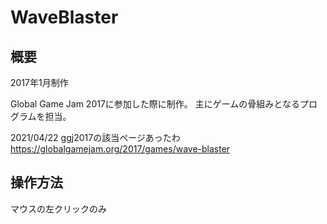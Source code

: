 # WaveBlaster

## 概要
2017年1月制作

Global Game Jam 2017に参加した際に制作。
主にゲームの骨組みとなるプログラムを担当。

2021/04/22
ggj2017の該当ページあったわ<br>
https://globalgamejam.org/2017/games/wave-blaster

## 操作方法
マウスの左クリックのみ
